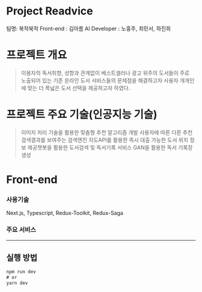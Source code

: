# Project Readvice
팀명: 북적북적
Front-end : 김아름
AI Developer : 노홍주, 최민서, 하진희

# 프로젝트 개요
>  이용자의 독서취향, 성향과 관계없이 베스트셀러나 광고 위주의 도서들이 주로 노출되어 있는 기존 온라인 도서 서비스들의 문제점을 해결하고자 사용자 개개인에 맞는 더 폭넓은 도서 선택을 제공하고자 하였다.

# 프로젝트 주요 기술(인공지능 기술)
> 이미지 처리 기술을 활용한 맞춤형 추천 알고리즘 개발
> 사용자에 따른 다른 추천 검색결과를 보여주는 검색엔진
> 지도API를 활용한 즉시 대출 가능한 도서 위치 정보 제공챗봇을 활용한 도서검색 및 독서기록 서비스
> GAN을 활용한 독서 기록장 생성

# Front-end
### 사용기술
Next.js, Typescript, Redux-Toolkit, Redux-Saga

### 주요 서비스


---

## 실행 방법
```ts
npm run dev
# or
yarn dev
```
